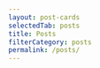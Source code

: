 ```yaml
---
layout: post-cards
selectedTab: posts
title: Posts
filterCategory: posts
permalink: /posts/
---
```

